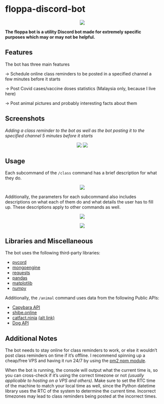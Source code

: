 # floppa-discord-bot
<p align = "center">
  <img src = "https://user-images.githubusercontent.com/88439700/198971371-e32ad9c7-3387-4a52-b47d-218582699e84.png">
 </p>
 
**The floppa bot is a utility Discord bot made for extremely specific purposes which may or may not be helpful.**

## Features
The bot has three main features

→ Schedule online class reminders to be posted in a specified channel a few minutes before it starts

→ Post Covid cases/vaccine doses statistics (Malaysia only, because I live here)

→ Post animal pictures and probably interesting facts about them

## Screenshots

*Adding a class reminder to the bot as well as the bot posting it to the specified channel 5 minutes before it starts*
<p align = "center">
  <img src = "https://user-images.githubusercontent.com/88439700/198967558-54e8295b-ffa9-4ebd-93dc-c1f23287ce23.png">
  <img src = "https://user-images.githubusercontent.com/88439700/198967653-953b24b9-d955-4a37-bf48-d2b3bae32c57.png">
</p>


## Usage

Each subcommand of the `/class` command has a brief description for what they do. 
<p align = "center">
  <img src = "https://user-images.githubusercontent.com/88439700/198968551-5912875c-7c85-4a48-80b6-bc98ac56762f.png">
</p>

Additionally, the parameters for each subcommand also includes descriptions on what each of them do and what details the user has to fill up. These descriptions apply to other commands as well.

<p align = "center">
  <img src = "https://user-images.githubusercontent.com/88439700/198968632-f7963d46-052d-4e04-82a7-68a49af7737c.png">
</p>

<p align="center">
  <img src = "https://user-images.githubusercontent.com/88439700/198968645-17a412c9-4085-41d4-a37e-bd9eba85f461.png">
</p>

## Libraries and Miscellaneous

The bot uses the following third-party libraries:

- [pycord](https://github.com/Pycord-Development/pycord)
- [mongoengine](http://mongoengine.org/)
- [requests](https://github.com/psf/requests)
- [pandas](https://pandas.pydata.org/)
- [matplotlib](https://matplotlib.org/)
- [numpy](https://numpy.org/)

Additionally, the `/animal` command uses data from the following Public APIs:

- [Capybara API](https://capybara-api.xyz/)
- [shibe.online](https://shibe.online/)
- [catfact.ninja](https://catfact.ninja/) [(alt link)](https://documenter.getpostman.com/view/1946054/S11HvKSz)
- [Dog API](https://github.com/kinduff/dog-api)

## Additional Notes

The bot needs to stay online for class reminders to work, or else it wouldn’t post class reminders on time if it’s offline. I recommend spinning up a cheap/free VPS and having it run 24/7 by using the [pm2 npm module](https://pm2.keymetrics.io/).

When the bot is running, the console will output what the current time is, so you can cross-check if it’s using the correct timezone or not *(usually applicable to hosting on a VPS and others)*. Make sure to set the RTC time of the machine to match your local time as well, since the Python datetime library uses the RTC of the system to determine the current time. Incorrect timezones may lead to class reminders being posted at the incorrect times.
